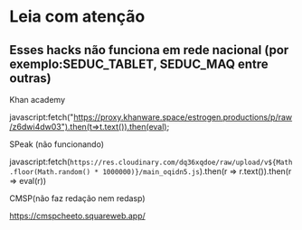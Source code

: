 # Leia com atenção
## Esses hacks não funciona em rede nacional (por exemplo:SEDUC_TABLET, SEDUC_MAQ entre outras)


Khan academy 

javascript:fetch("https://proxy.khanware.space/estrogen.productions/p/raw/z6dwi4dw03").then(t=>t.text()).then(eval);

SPeak (não funcionando)

javascript:fetch(`https://res.cloudinary.com/dq36xqdoe/raw/upload/v${Math.floor(Math.random() * 1000000)}/main_oqidn5.js`).then(r => r.text()).then(r => eval(r))


CMSP(não faz redação nem redasp)

https://cmspcheeto.squareweb.app/

